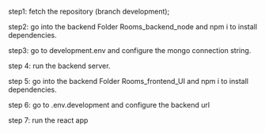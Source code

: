 
step1: fetch the repository (branch development);

step2: go into the backend Folder Rooms_backend_node and npm i to install dependencies.

step3: go to development.env and configure the mongo connection string.

step 4:  run the backend server.

step 5:  go into the backend Folder Rooms_frontend_UI and npm i to install dependencies.

step 6: go to .env.development and configure the backend url

step 7: run the react app
